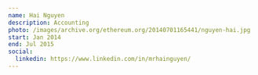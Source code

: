 ```yaml
---
name: Hai Nguyen
description: Accounting
photo: /images/archive.org/ethereum.org/20140701165441/nguyen-hai.jpg
start: Jan 2014
end: Jul 2015
social:
  linkedin: https://www.linkedin.com/in/mrhainguyen/
---
```


